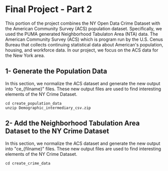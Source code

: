 
# Final Project - Part 2

This portion of the project combines the NY Open Data Crime Dataset with the American Community Survey (ACS) population dataset.  Specifically,  we used the PUMA generated Neighborhood Tabulaton Area (NTA) data.  The American Community Survey (ACS) which is program run by the U.S. Cenus Bureau that collects continuing statistical data about American's population, housing, and workforce data.  In our project, we focus on the ACS data for the New York area.


## 1- Generate the Population Data
In this section, we normalize the ACS dataset and generate the new output into "ce_{filname}" files.  These new output files are used to find interesting elements of the NY Crime Dataset.  
```
cd create_population_data
unzip Demographic_intermediary_csv.zip

```

## 2- Add the Neighborhood Tabulation Area Dataset to the NY Crime Dataset
In this section, we normalize the ACS dataset and generate the new output into "ce_{filname}" files.  These new output files are used to find interesting elements of the NY Crime Dataset.  
```
cd create_crime_data


```






